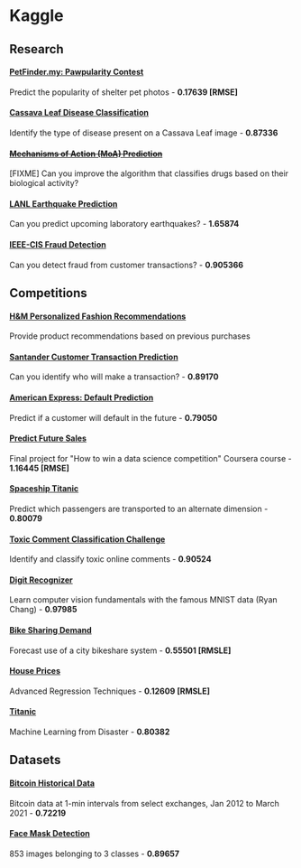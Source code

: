 # Kaggle

## Research

#### [PetFinder.my: Pawpularity Contest](notebooks/petfinder-pawpularity-score/petfinder-pawpularity-score.ipynb)
Predict the popularity of shelter pet photos - **0.17639 [RMSE]**

#### [Cassava Leaf Disease Classification](notebooks/cassava-leaf-disease-classification/cassava-leaf-disease-classification.ipynb)
Identify the type of disease present on a Cassava Leaf image - **0.87336**

#### ~~[Mechanisms of Action (MoA) Prediction](notebooks/lish-moa/lish-moa.ipynb)~~
[FIXME] Can you improve the algorithm that classifies drugs based on their biological activity?

#### [LANL Earthquake Prediction](notebooks/LANL-Earthquake-Prediction/LANL-Earthquake-Prediction.ipynb)
Can you predict upcoming laboratory earthquakes? - **1.65874**

#### [IEEE-CIS Fraud Detection](notebooks/ieee-fraud-detection/ieee-fraud-detection.ipynb)
Can you detect fraud from customer transactions? - **0.905366**

## Competitions

#### [H&M Personalized Fashion Recommendations](notebooks/h-and-m-personalized-fashion-recommendations/h-and-m-personalized-fashion-recommendations.ipynb)
Provide product recommendations based on previous purchases

#### [Santander Customer Transaction Prediction](notebooks/santander-customer-transaction-prediction/model_v1.ipynb)
Can you identify who will make a transaction? - **0.89170**

#### [American Express: Default Prediction](notebooks/amex-default-prediction/catboost-base-model-v2.ipynb)
Predict if a customer will default in the future - **0.79050**

#### [Predict Future Sales](notebooks/c_competitive-data-science-predict-future-sales.ipynb)
Final project for "How to win a data science competition" Coursera course - **1.16445 [RMSE]**

#### [Spaceship Titanic](notebooks/c_spaceship-titanic.ipynb)
Predict which passengers are transported to an alternate dimension - **0.80079**

#### [Toxic Comment Classification Challenge](notebooks/c_jigsaw-toxic-comment-classification-challenge.ipynb)
Identify and classify toxic online comments - **0.90524**

#### [Digit Recognizer](notebooks/c_digit-recognizer.ipynb)
Learn computer vision fundamentals with the famous MNIST data (Ryan Chang) - **0.97985**

#### [Bike Sharing Demand](notebooks/bike-sharing-demand/bike-sharing-demand.ipynb)
Forecast use of a city bikeshare system - **0.55501 [RMSLE]**

#### [House Prices](notebooks/c_house-prices-advanced-regression-techniques.ipynb)
Advanced Regression Techniques - **0.12609 [RMSLE]**

#### [Titanic](notebooks/titanic/titanic.ipynb)
Machine Learning from Disaster - **0.80382**

## Datasets

#### [Bitcoin Historical Data](notebooks/mczielinski_bitcoin-historical-data.ipynb)
Bitcoin data at 1-min intervals from select exchanges, Jan 2012 to March 2021 - **0.72219**

#### [Face Mask Detection](notebooks/andrewmvd_face_mask_detection.ipynb)
853 images belonging to 3 classes - **0.89657**
